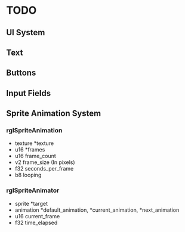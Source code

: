 # TODO

## UI System
## Text
## Buttons
## Input Fields

## Sprite Animation System
### rglSpriteAnimation
- texture *texture
- u16 *frames
- u16 frame_count
- v2 frame_size (In pixels)
- f32 seconds_per_frame
- b8 looping

### rglSpriteAnimator
- sprite *target
- animation *default_animation, *current_animation, *next_animation
- u16 current_frame
- f32 time_elapsed

